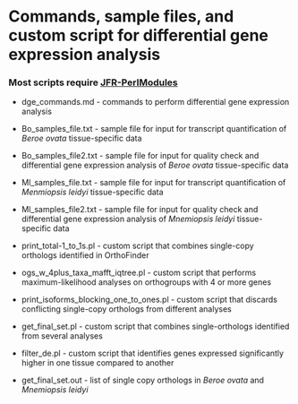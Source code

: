 # Commands, sample files, and custom script for differential gene expression analysis

### Most scripts require [JFR-PerlModules](https://github.com/josephryan/JFR-PerlModules)

* dge_commands.md - commands to perform differential gene expression analysis

* Bo_samples_file.txt - sample file for input for transcript quantification of _Beroe ovata_ tissue-specific data

* Bo_samples_file2.txt - sample file for input for quality check and differential gene expression analysis of _Beroe ovata_ tissue-specific data

* Ml_samples_file.txt - sample file for input for transcript quantification of _Menmiopsis leidyi_ tissue-specific data

* Ml_samples_file2.txt - sample file for input for quality check and differential gene expression analysis of _Mnemiopsis leidyi_ tissue-specific data

* print_total-1_to_1s.pl - custom script that combines single-copy orthologs identified in OrthoFinder

* ogs_w_4plus_taxa_mafft_iqtree.pl - custom script that performs maximum-likelihood analyses on orthogroups with 4 or more genes

* print_isoforms_blocking_one_to_ones.pl - custom script that discards conflicting single-copy orthologs from different analyses

* get_final_set.pl - custom script that combines single-orthologs identified from several analyses

* filter_de.pl - custom script that identifies genes expressed significantly higher in one tissue compared to another

* get_final_set.out - list of single copy orthologs in _Beroe ovata_ and _Mnemiopsis leidyi_ 
